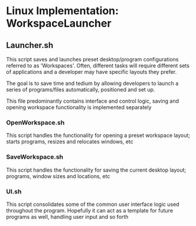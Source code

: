 # Linux Implementation: WorkspaceLauncher

## Launcher.sh

 This script saves and launches preset desktop/program configurations
     referred to as 'Workspaces'. Often, different tasks will require
     different sets of applications and a developer may have specific
     layouts they prefer.

 The goal is to save time and tedium by allowing developers to launch
     a series of programs/files automatically, positioned and set up.

 This file predominantly contains interface and control logic, saving
     and opening workspace functionality is implemented separately


### OpenWorkspace.sh

 This script handles the functionality for opening a preset workspace
     layout; starts programs, resizes and relocates windows, etc


### SaveWorkspace.sh

 This script handles the functionality for saving the current desktop
     layout; programs, window sizes and locations, etc


### UI.sh

 This script consolidates some of the common user interface logic
     used throughout the program. Hopefully it can act as a template
     for future programs as well, handling user input and so forth
